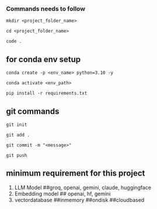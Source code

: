 ### Commands needs to follow

```
mkdir <project_folder_name>
```

```
cd <project_folder_name>
```

```
code .
```

## for conda env setup
```
conda create -p <env_name> python=3.10 -y
```

```
conda activate <env_path>
```

```
pip install -r requirements.txt
```

## git commands
```
git init
```

```
git add .
```

```
git commit -m "<message>"
```

```
git push
```

## minimum requirement for this project
1. LLM Model ##groq, openai, gemini, claude, huggingface
2. Embedding model ## openai, hf, gemini
3. vectordatabase ##inmemory ##ondisk ##cloudbased
